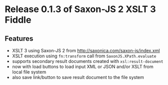 # Release 0.1.3 of Saxon-JS 2 XSLT 3 Fiddle

## Features

*   XSLT 3 using Saxon-JS 2 from http://saxonica.com/saxon-js/index.xml
*   XSLT execution using `fn:transform` call from `SaxonJS.XPath.evaluate`
*   supports secondary result documents created with `xsl:result-document`
*   now with load buttons to load input XML or JSON and/or XSLT from local file system
*   also save link/button to save result document to the file system
